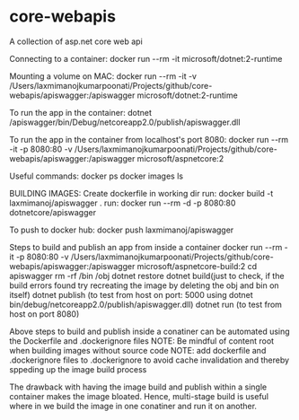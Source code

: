 # core-webapis
A collection of asp.net core web api


Connecting to a container: 
docker run --rm -it microsoft/dotnet:2-runtime

Mounting a volume on MAC:
docker run --rm -it -v /Users/laxmimanojkumarpoonati/Projects/github/core-webapis/apiswagger:/apiswagger microsoft/dotnet:2-runtime

To run the app in the container:
dotnet /apiswagger/bin/Debug/netcoreapp2.0/publish/apiswagger.dll

To run the app in the container from localhost's port 8080:
docker run --rm -it -p 8080:80 -v /Users/laxmimanojkumarpoonati/Projects/github/core-webapis/apiswagger:/apiswagger microsoft/aspnetcore:2

Useful commands:
docker ps
docker images ls

BUILDING IMAGES:
Create dockerfile in working dir
run: docker build -t laxmimanoj/apiswagger .
run: docker run --rm -d -p 8080:80 dotnetcore/apiswagger 

To push to docker hub:
docker push laxmimanoj/apiswagger

Steps to build and publish an app from inside a container
docker run --rm -it -p 8080:80 -v /Users/laxmimanojkumarpoonati/Projects/github/core-webapis/apiswagger:/apiswagger  microsoft/aspnetcore-build:2
cd apiswagger
rm -rf /bin /obj
dotnet restore
dotnet build(just to check, if the build errors found try recreating the image by deleting the obj and bin on itself)
dotnet publish (to test from host on port: 5000 using  dotnet bin/debug/netcoreapp2.0/publish/apiswagger.dll)
dotnet run (to test from host on port 8080)

Above steps to build and publish inside a conatiner can be automated using the Dockerfile and .dockerignore files
NOTE: Be mindful of content root when building images without source code
NOTE: add dockerfile and .dockerignore files to .dockerignore to avoid cache invalidation and thereby sppeding up the image build process

The drawback with having the image build and publish within  a single container makes the image bloated.
Hence, multi-stage build is useful where in we build the image in one conatiner and run it on another. 








